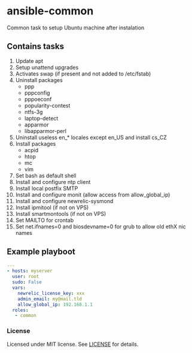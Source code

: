 # ansible-common
Common task to setup Ubuntu machine after instalation

## Contains tasks

1. Update apt
2. Setup unattend upgrades
3. Activates swap (if present and not added to /etc/fstab)
4. Uninstall packages
   - ppp
   - pppconfig
   - pppoeconf
   - popularity-contest
   - ntfs-3g
   - laptop-detect
   - apparmor
   - libapparmor-perl
5. Uninstall useless en_* locales except en_US and install cs_CZ
6. Install packages
   - acpid
   - htop
   - mc
   - vim
7. Set bash as default shell
8. Install and configure ntp client
9. Install local postfix SMTP
10. Install and configure monit (allow access from allow_global_ip)
11. Install and configure newrelic-sysmond
12. Install ipmitool (if not on VPS)
13. Install smartmontools (if not on VPS)
14. Set MAILTO for crontab
15. Set net.ifnames=0 and biosdevname=0 for grub to allow old ethX nic names

## Example playboot

```yaml
---
- hosts: myserver
  user: root
  sudo: False
  vars:
    newrelic_license_key: xxx
    admin_email: my@mail.tld
    allow_global_ip: 192.168.1.1
  roles:
   - common
```

### License

Licensed under MIT license. See [LICENSE](LICENSE.md) for details.
